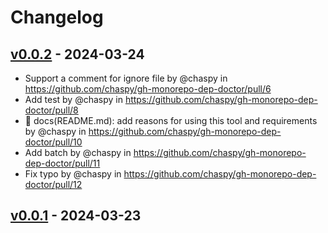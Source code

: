 # Changelog

## [v0.0.2](https://github.com/chaspy/gh-monorepo-dep-doctor/compare/v0.0.1...v0.0.2) - 2024-03-24
- Support a comment for ignore file by @chaspy in https://github.com/chaspy/gh-monorepo-dep-doctor/pull/6
- Add test by @chaspy in https://github.com/chaspy/gh-monorepo-dep-doctor/pull/8
- 📝 docs(README.md): add reasons for using this tool and requirements by @chaspy in https://github.com/chaspy/gh-monorepo-dep-doctor/pull/10
- Add batch by @chaspy in https://github.com/chaspy/gh-monorepo-dep-doctor/pull/11
- Fix typo by @chaspy in https://github.com/chaspy/gh-monorepo-dep-doctor/pull/12

## [v0.0.1](https://github.com/chaspy/gh-monorepo-dep-doctor/commits/v0.0.1) - 2024-03-23
